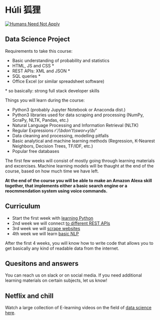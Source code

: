 # Húli 狐狸

[![Humans Need Not Apply](https://img.youtube.com/vi/7Pq-S557XQU/0.jpg)](https://www.youtube.com/watch?v=7Pq-S557XQU)

## Data Science Project

Requirements to take this course:
- Basic understanding of probability and statistics
- HTML, JS and CSS *
- REST APIs: XML and JSON *
- SQL queries *
- Office Excel (or similar spreadsheet software)

\* so basically: strong full stack developer skills

Things you will learn during the course:
- Python3 (probably Jupyter Notebook or Anaconda dist.)
- Python3 libraries used for data scraping and processing (NumPy, ScraPy, NLTK, Pandas, etc.)
- Natural Language Processing and Information Retrieval (NLTK)
- Regular Expressions *r'/\bdon\'t\swor+y\b/'*
- Data cleaning and processing, modelling pitfalls
- Basic analytical and machine learning methods (Regression, K-Nearest Neighbors, Decision Trees, TF/IDF, etc.)
- Popular free databases

The first few weeks will consist of mostly going through learning materials and excercises. 
Machine learning models will be thaught at the end of the course, based on how much time we have left.

**At the end of the course you will be able to make an Amazon Alexa skill together, that implements either a basic search engine or a reocmmendation system using voice commands.**

## Curriculum
- Start the first week with [learning Python](python.md)
- 2nd week we will connect [to different REST APIs](api.md)
- 3rd week we will [scrape websites](crawler.md)
- 4th week we will learn [basic NLP](nlp.md)

After the first 4 weeks, you will know how to write code that allows you to get basically any kind of readable data from the internet. 

## Quesitons and answers
You can reach us on slack or on social media. If you need additional learning materials on certain subjects, let us know!

## Netflix and chill
Watch a large collection of E-learning videos on the field of [data science here](ml.md).